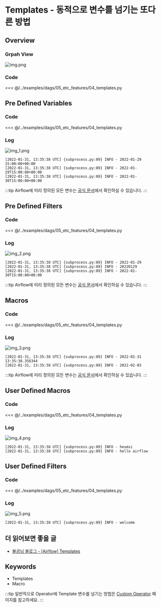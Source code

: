 # Templates - 동적으로 변수를 넘기는 또다른 방법

## Overview

### Grpah View

![img.png](./img.png)

### Code

<<< @/../examples/dags/05_etc_features/04_templates.py

## Pre Defined Variables

### Code

<<< @/../examples/dags/05_etc_features/04_templates.py

### Log

![img_1.png](./img_1.png)

```
[2022-01-31, 13:35:38 UTC] {subprocess.py:89} INFO - 2022-01-29 15:00:00+00:00
[2022-01-31, 13:35:38 UTC] {subprocess.py:89} INFO - 2022-01-29T15:00:00+00:00
[2022-01-31, 13:35:38 UTC] {subprocess.py:89} INFO - 2022-01-30T15:00:00+00:00
```

:::tip
Airflow에 미리 정의된 모든 변수는 [공식 문서](https://airflow.apache.org/docs/apache-airflow/stable/templates-ref.html#variables)에서 확인하실 수 있습니다.
:::

## Pre Defined Filters

### Code

<<< @/../examples/dags/05_etc_features/04_templates.py

### Log

![img_2.png](./img_2.png)

```
[2022-01-31, 13:35:38 UTC] {subprocess.py:89} INFO - 2022-01-29
[2022-01-31, 13:35:38 UTC] {subprocess.py:89} INFO - 20220129
[2022-01-31, 13:35:38 UTC] {subprocess.py:89} INFO - 2022-01-30T15:00:00+00:00
```

:::tip
Airflow에 미리 정의된 모든 변수는 [공식 문서](https://airflow.apache.org/docs/apache-airflow/stable/templates-ref.html#filters)에서 확인하실 수 있습니다.
:::

## Macros

### Code

<<< @/../examples/dags/05_etc_features/04_templates.py

### Log

![img_3.png](./img_3.png)

```
[2022-01-31, 13:35:38 UTC] {subprocess.py:89} INFO - 2022-01-31 13:35:38.356344
[2022-01-31, 13:35:38 UTC] {subprocess.py:89} INFO - 2022-02-03
```

:::tip
Airflow에 미리 정의된 모든 변수는 [공식 문서](https://airflow.apache.org/docs/apache-airflow/stable/templates-ref.html#macros)에서 확인하실 수 있습니다.
:::

## User Defined Macros

### Code

<<< @/../examples/dags/05_etc_features/04_templates.py

### Log

![img_4.png](./img_4.png)

```
[2022-01-31, 13:35:38 UTC] {subprocess.py:89} INFO - heumsi
[2022-01-31, 13:35:38 UTC] {subprocess.py:89} INFO - hello airflow
```

## User Defined Filters

### Code

<<< @/../examples/dags/05_etc_features/04_templates.py

### Log

![img_5.png](./img_5.png)

```
[2022-01-31, 13:35:38 UTC] {subprocess.py:89} INFO - welcome
```

## 더 읽어보면 좋을 글

- [불곰님 블로그 - [Airflow] Templates](https://brownbears.tistory.com/588)

## Keywords

- Templates
- Macro

:::tip
일반적으로 Operator에 Template 변수를 넘기는 방법은 [Custom Operator](/dags/04-using-various-operators/07-custom-operator/#code) 페이지를 참고하세요.
:::
